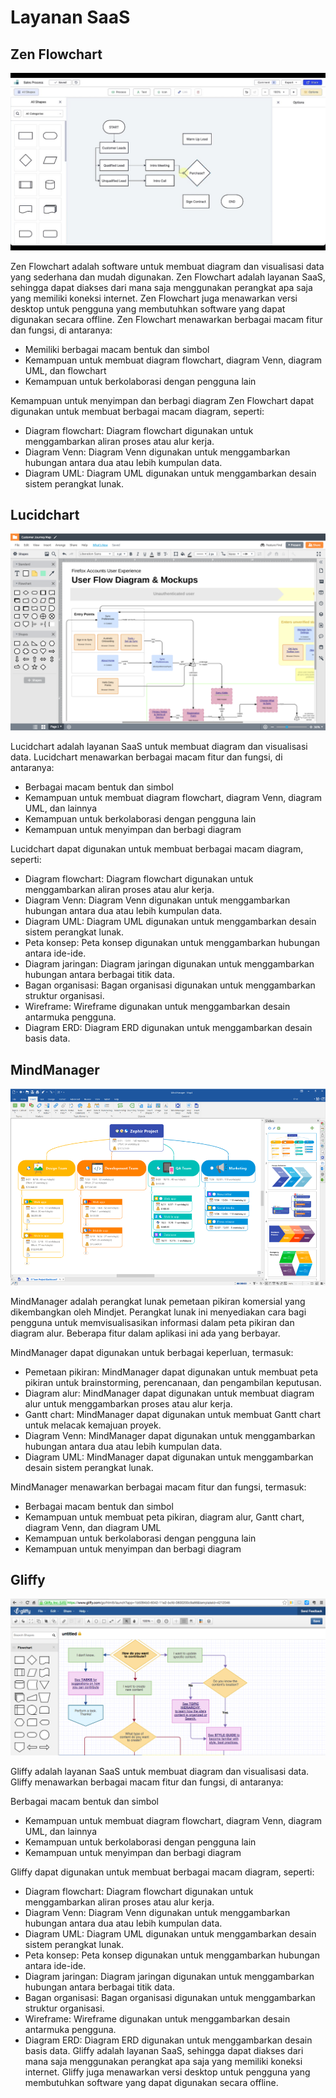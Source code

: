 # Layanan SaaS

## Zen Flowchart

![Alt text](zenflowchart.jpg)

Zen Flowchart adalah software untuk membuat diagram dan visualisasi data yang sederhana dan mudah digunakan. Zen Flowchart adalah layanan SaaS, sehingga dapat diakses dari mana saja menggunakan perangkat apa saja yang memiliki koneksi internet. Zen Flowchart juga menawarkan versi desktop untuk pengguna yang membutuhkan software yang dapat digunakan secara offline. Zen Flowchart menawarkan berbagai macam fitur dan fungsi, di antaranya:

- Memiliki berbagai macam bentuk dan simbol
- Kemampuan untuk membuat diagram flowchart, diagram Venn, diagram UML, dan flowchart
- Kemampuan untuk berkolaborasi dengan pengguna lain

Kemampuan untuk menyimpan dan berbagi diagram
Zen Flowchart dapat digunakan untuk membuat berbagai macam diagram, seperti:

- Diagram flowchart: Diagram flowchart digunakan untuk menggambarkan aliran proses atau alur kerja.
- Diagram Venn: Diagram Venn digunakan untuk menggambarkan hubungan antara dua atau lebih kumpulan data.
- Diagram UML: Diagram UML digunakan untuk menggambarkan desain sistem perangkat lunak.

## Lucidchart

![Alt text](lucidchart.png)

Lucidchart adalah layanan SaaS untuk membuat diagram dan visualisasi data. Lucidchart menawarkan berbagai macam fitur dan fungsi, di antaranya:
- Berbagai macam bentuk dan simbol
- Kemampuan untuk membuat diagram flowchart, diagram Venn, diagram UML, dan lainnya
- Kemampuan untuk berkolaborasi dengan pengguna lain
- Kemampuan untuk menyimpan dan berbagi diagram

Lucidchart dapat digunakan untuk membuat berbagai macam diagram, seperti:

- Diagram flowchart: Diagram flowchart digunakan untuk menggambarkan aliran proses atau alur kerja.
- Diagram Venn: Diagram Venn digunakan untuk menggambarkan hubungan antara dua atau lebih kumpulan data.
- Diagram UML: Diagram UML digunakan untuk menggambarkan desain sistem perangkat lunak.
- Peta konsep: Peta konsep digunakan untuk menggambarkan hubungan antara ide-ide.
- Diagram jaringan: Diagram jaringan digunakan untuk menggambarkan hubungan antara berbagai titik data.
- Bagan organisasi: Bagan organisasi digunakan untuk menggambarkan struktur organisasi.
- Wireframe: Wireframe digunakan untuk menggambarkan desain antarmuka pengguna.
- Diagram ERD: Diagram ERD digunakan untuk menggambarkan desain basis data.

## MindManager

![Alt text](MindManager.png)

MindManager adalah perangkat lunak pemetaan pikiran komersial yang dikembangkan oleh Mindjet. Perangkat lunak ini menyediakan cara bagi pengguna untuk memvisualisasikan informasi dalam peta pikiran dan diagram alur. Beberapa fitur dalam aplikasi ini ada yang berbayar.

MindManager dapat digunakan untuk berbagai keperluan, termasuk:

- Pemetaan pikiran: MindManager dapat digunakan untuk membuat peta pikiran untuk brainstorming, perencanaan, dan pengambilan keputusan.
- Diagram alur: MindManager dapat digunakan untuk membuat diagram alur untuk menggambarkan proses atau alur kerja.
- Gantt chart: MindManager dapat digunakan untuk membuat Gantt chart untuk melacak kemajuan proyek.
- Diagram Venn: MindManager dapat digunakan untuk menggambarkan hubungan antara dua atau lebih kumpulan data.
- Diagram UML: MindManager dapat digunakan untuk menggambarkan desain sistem perangkat lunak.

MindManager menawarkan berbagai macam fitur dan fungsi, termasuk:
- Berbagai macam bentuk dan simbol
- Kemampuan untuk membuat peta pikiran, diagram alur, Gantt chart, diagram Venn, dan diagram UML
- Kemampuan untuk berkolaborasi dengan pengguna lain
- Kemampuan untuk menyimpan dan berbagi diagram

## Gliffy

![Alt text](Gliffy.png)

Gliffy adalah layanan SaaS untuk membuat diagram dan visualisasi data. Gliffy menawarkan berbagai macam fitur dan fungsi, di antaranya:

Berbagai macam bentuk dan simbol
- Kemampuan untuk membuat diagram flowchart, diagram Venn, diagram UML, dan lainnya
- Kemampuan untuk berkolaborasi dengan pengguna lain
- Kemampuan untuk menyimpan dan berbagi diagram

Gliffy dapat digunakan untuk membuat berbagai macam diagram, seperti:
- Diagram flowchart: Diagram flowchart digunakan untuk menggambarkan aliran proses atau alur kerja.
- Diagram Venn: Diagram Venn digunakan untuk menggambarkan hubungan antara dua atau lebih kumpulan data.
- Diagram UML: Diagram UML digunakan untuk menggambarkan desain sistem perangkat lunak.
- Peta konsep: Peta konsep digunakan untuk menggambarkan hubungan antara ide-ide.
- Diagram jaringan: Diagram jaringan digunakan untuk menggambarkan hubungan antara berbagai titik data.
- Bagan organisasi: Bagan organisasi digunakan untuk menggambarkan struktur organisasi.
- Wireframe: Wireframe digunakan untuk menggambarkan desain antarmuka pengguna.
- Diagram ERD: Diagram ERD digunakan untuk menggambarkan desain basis data.
Gliffy adalah layanan SaaS, sehingga dapat diakses dari mana saja menggunakan perangkat apa saja yang memiliki koneksi internet. Gliffy juga menawarkan versi desktop untuk pengguna yang membutuhkan software yang dapat digunakan secara offline.